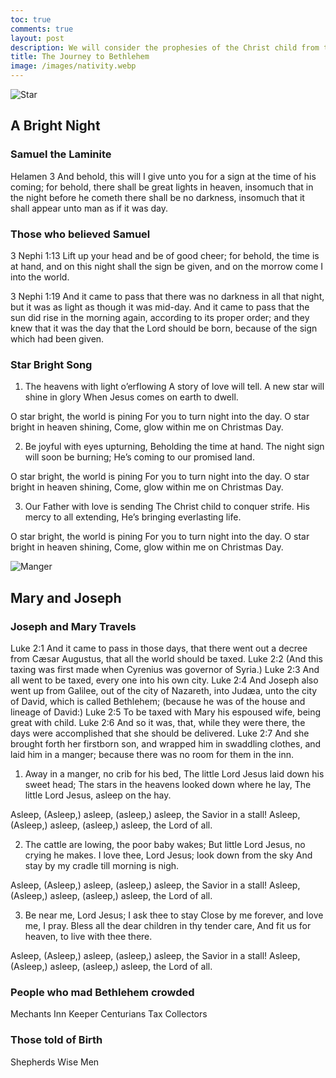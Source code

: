 ```yaml
---
toc: true
comments: true
layout: post
description: We will consider the prophesies of the Christ child from those who prophesied or made the journey to Bethlehem as a result of the decree by Ceasar Autustus.  
title: The Journey to Bethlehem
image: /images/nativity.webp
---
```


![Star]({{site.baseurl}}/images/.jpg)

## A Bright Night

### Samuel the Laminite

Helamen 3 And behold, this will I give unto you for a sign at the time of his coming; for behold, there shall be great lights in heaven, insomuch that in the night before he cometh there shall be no darkness, insomuch that it shall appear unto man as if it was day.

### Those who believed Samuel

3 Nephi 1:13 Lift up your head and be of good cheer; for behold, the time is at hand, and on this night shall the sign be given, and on the morrow come I into the world.

3 Nephi 1:19 And it came to pass that there was no darkness in all that night, but it was as light as though it was mid-day. And it came to pass that the sun did rise in the morning again, according to its proper order; and they knew that it was the day that the Lord should be born, because of the sign which had been given.

### Star Bright Song

1. The heavens with light o’erflowing
  A story of love will tell.
  A new star will shine in glory
  When Jesus comes on earth to dwell.

  O star bright, the world is pining
  For you to turn night into the day.
  O star bright in heaven shining,
  Come, glow within me on Christmas Day.

2. Be joyful with eyes upturning,
  Beholding the time at hand.
  The night sign will soon be burning;
  He’s coming to our promised land.

  O star bright, the world is pining
  For you to turn night into the day.
  O star bright in heaven shining,
  Come, glow within me on Christmas Day.

3. Our Father with love is sending
  The Christ child to conquer strife.
  His mercy to all extending,
  He’s bringing everlasting life.

  O star bright, the world is pining
  For you to turn night into the day.
  O star bright in heaven shining,
  Come, glow within me on Christmas Day.

![Manger]({{site.baseurl}}/images/nativity.webp)

## Mary and Joseph

### Joseph and Mary Travels

Luke 2:1 And it came to pass in those days, that there went out a decree from Cæsar Augustus, that all the world should be taxed.
Luke 2:2 (And this taxing was first made when Cyrenius was governor of Syria.)
Luke 2:3 And all went to be taxed, every one into his own city.
Luke 2:4 And Joseph also went up from Galilee, out of the city of Nazareth, into Judæa, unto the city of David, which is called Bethlehem; (because he was of the house and lineage of David:)
Luke 2:5 To be taxed with Mary his espoused wife, being great with child.
Luke 2:6 And so it was, that, while they were there, the days were accomplished that she should be delivered.
Luke 2:7 And she brought forth her firstborn son, and wrapped him in swaddling clothes, and laid him in a manger; because there was no room for them in the inn.

1. Away in a manger, no crib for his bed,
  The little Lord Jesus laid down his sweet head;
  The stars in the heavens looked down where he lay,
  The little Lord Jesus, asleep on the hay.

  Asleep, (Asleep,) asleep, (asleep,)
  asleep, the Savior in a stall!
  Asleep, (Asleep,) asleep, (asleep,)
  asleep, the Lord of all.

2. The cattle are lowing, the poor baby wakes;
  But little Lord Jesus, no crying he makes.
  I love thee, Lord Jesus; look down from the sky
  And stay by my cradle till morning is nigh.

  Asleep, (Asleep,) asleep, (asleep,)
  asleep, the Savior in a stall!
  Asleep, (Asleep,) asleep, (asleep,)
  asleep, the Lord of all.

3. Be near me, Lord Jesus; I ask thee to stay
  Close by me forever, and love me, I pray.
  Bless all the dear children in thy tender care,
  And fit us for heaven, to live with thee there.

  Asleep, (Asleep,) asleep, (asleep,)
  asleep, the Savior in a stall!
  Asleep, (Asleep,) asleep, (asleep,)
  asleep, the Lord of all.

### People who mad Bethlehem crowded

Mechants
Inn Keeper
Centurians
Tax Collectors

### Those told of Birth

Shepherds
Wise Men
